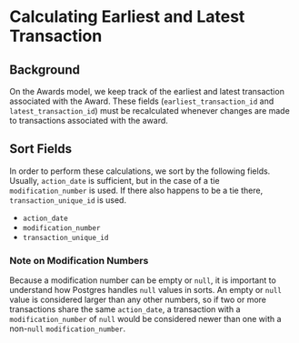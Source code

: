 # Calculating Earliest and Latest Transaction 

## Background

On the Awards model, we keep track of the earliest and latest transaction associated with the Award. These fields (`earliest_transaction_id` and `latest_transaction_id`) must be recalculated whenever changes are made to transactions associated with the award.

## Sort Fields 
In order to perform these calculations, we sort by the following fields. Usually, `action_date` is sufficient, but in the case of a tie `modification_number` is used. If there also happens to be a tie there, `transaction_unique_id` is used.

* `action_date`
* `modification_number`
* `transaction_unique_id`

### Note on Modification Numbers

Because a modification number can be empty or `null`, it is important to understand how Postgres handles `null` values in sorts. An empty or `null` value is considered larger than any other numbers, so if two or more transactions share the same `action_date`, a transaction with a `modification_number` of `null` would be considered newer than one with a non-`null` `modification_number`.

